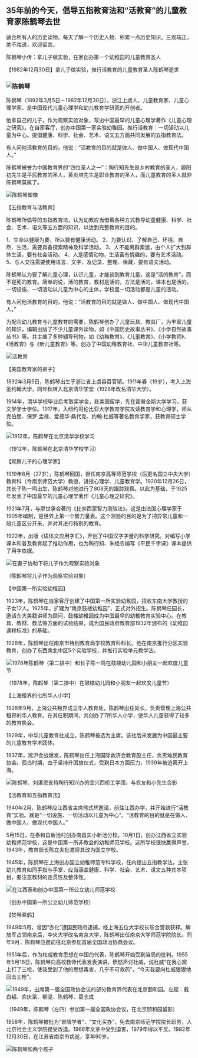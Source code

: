 ## 35年前的今天，倡导五指教育法和“活教育”的儿童教育家陈鹤琴去世

适合所有人的历史读物。每天了解一个历史人物、积累一点历史知识。三观端正，绝不戏说，欢迎留言。  

陈鹤琴小传：拿儿子做实验，在家创办第一个幼稚园的儿童教育圣人

【1982年12月30日】拿儿子做实验，推行活教育的儿童教育圣人陈鹤琴逝世



### ![陈鹤琴](陈鹤琴.jpg)

陈鹤琴（1892年3月5日－1982年12月30日），浙江上虞人，儿童教育家、儿童心理学家，是中国现代儿童心理学和幼儿教育学研究的开创者。

他拿自己的儿子，作为观察实验对象，写出中国最早的儿童心理学著作《儿童心理之研究》。在自家客厅，创办中国第一家实验幼稚园。推行活教育：一切活动以儿童为中心。提倡健康、科学、社会、艺术、语文五方面共同发展的五指教育法。

有人问他活教育的目的，他说：“活教育的目的就是做人、做中国人、做现代中国人。”

陈鹤琴被誉为中国教育界的“四位圣人之一”：陶行知先生是乡村教育的圣人，晏阳初先生是平民教育的圣人，黄炎培先生是职业教育的圣人，而儿童教育的圣人就非陈鹤琴莫属了。

![陈鹤琴塑像](陈鹤琴塑像.jpg)

【五指教育与活教育】

陈鹤琴所倡导的五指教育法，认为幼教应当借着各种方式教导幼童健康、科学、社会、艺术、语文等五方面的知识，以达到完整教育的目的。

1、生命以健康为要，所以要有健康活动。
2、为要认识、了解自己、环境、自然、生活，需要具备探索精神及科学活动。
3、人不能离群索居，由个人扩大到群体生活，要有社会活动。
4、人是感情动物，生活富有情趣的，要有艺术活动。
5、与人交往需要使用语言、文字，及记录、整理、保藏，要有语文活动。

陈鹤琴认为要了解儿童心理，认识儿童，才能谈到教育儿童，这是“活的教育”，而不是死的教育。简单的说，活的教育，教材是活的，方法是活的，课本也是活的。 一切设施、一切活动以儿童为中心的主体，学校里一切活动都是儿童的活动。

有人问他活教育的目的，他说：“活教育的目的就是做人、做中国人、做现代中国人。”

为配合幼儿教育与儿童教育的需要，陈鹤琴创办了儿童玩具、教具厂。为丰富儿童的知识，编辑出版了不少儿童课外读物，如《中国历史故事丛书》、《小学自然故事丛书》等。并主编了多种辅导刊物，如《幼稚教育》、《儿童教育》、《小学教师》、《活教育》与《新儿童教育》等。创办了中国幼稚教育社、中华儿童教育社等。 



![活教育](活教育.jpeg)





【美国教育家的弟子】

1892年3月5日，陈鹤琴出生于浙江省上虞县百官镇。1911年春（19岁），考入上海圣约翰大学，同年秋转入北京清华学堂（1928年改名清华大学）。

1914年，清华学校毕业后考取奖学金，赴美国留学，先在霍普金斯大学学习，获文学学士学位。1917年，入纽约哥伦比亚大学教育学院攻读教育学和心理学，师从克伯屈、保罗·孟禄、爱德华·桑代克、约翰·杜威等著名教育学家，获教育硕士学位。

![1912年，陈鹤琴在北京清华学校学习](1912年，陈鹤琴在北京清华学校学习.jpg)

（1912年，陈鹤琴在北京清华学校学习）

【观察儿子的心理学家】

1919年8月（27岁），陈鹤琴回国，担任南京高等师范学校（后更名国立中央大学）教育科（今南京师范大学）教授，讲授心理学、儿童教育学。1920年12月26日，其长子陈一鸣出生，陈鹤琴对他进行了808天的跟踪观察。以此为基础，于1925年发表了中国最早的儿童心理学著作《儿童心理之研究》。

1921年7月，与廖世承合著的《比奈西蒙智力测验法》。这是由法国心理学家于1905年编制，是世界上第一个智力量表。这个测验的目的是为了把异常儿童和一般儿童区分开来，并对其进行特别的教育。

1922年，出版《语体文应用字汇》，开创了中国汉字字量的科学研究。对编写小学课本和普及教育起了推动作用，也为陶行知、朱经农编写《平民千字课》课本提供了用字依据。

![在妻子协助下将儿子作为观察实验对象](在妻子协助下将儿子作为观察实验对象.jpg)

（陈鹤琴将儿子作为观察实验对象）

【中国第一所实验幼稚园】

1923年，陈鹤琴在自家客厅创建了中国第一所实验幼稚园，招收东南大学教授的子女12人。1925年，扩建为“南京鼓楼幼稚园”，正式对外招生。陈鹤琴任园长，邀请东大美籍讲师为顾问，鼓楼幼稚园成为中国最早的幼稚教育实验中心。在教具、教材、教法等方面的试验结果，成为国民政府教育部1932年颁布的《幼稚园课程标准》的基础。

1928年，陈鹤琴出任南京市特别教育局学校教育科科长。他在南京推行分区实验教育，创办了东西南北中区5个实验学校，并推行实验单元教学法。

![1978年陈鹤琴（第二排中）和长子陈一鸣在鼓楼幼儿园和小朋友一起欢度儿童节](1978年陈鹤琴（第二排中）和长子陈一鸣在鼓楼幼儿园和小朋友一起欢度儿童节.jpg)

（1978年，陈鹤琴（第二排中）在鼓楼幼儿园和小朋友一起欢度儿童节）

【上海租界的七所华人小学】

1928年9月，上海公共租界成立华人教育处，陈鹤琴出任处长，负责管理上海公共租界的华人教育。在其任职期间，共创办了7所华人小学，使华人儿童获得了较多的教育机会。

1929年，中华儿童教育社成立，陈鹤琴被选为主席。该社后来发展为中国最主要的儿童教育学术团体。

1937年，淞沪会战爆发，陈鹤琴出任上海国际救济会教育股主任，负责难民教育协会。孤岛时期，由于坚持升国旗仪式，受到日本方面压力，1939年被迫离开上海。

![陈鹤琴、刘湛恩支持陶行知兴办的宜兴西桥工学团，与农友和小先生合影](陈鹤琴、刘湛恩支持陶行知兴办的宜兴西桥工学团，与农友和小先生合影.jpg)

【活教育和五指教育法】

1940年2月，陈鹤琴应江西省主席熊式辉邀请，前往江西办学，并开始进行“活教育”实验。就是“一切设施、一切活动以儿童为中心”。“活教育的目的就是在做人、做中国人、做现代中国人。”

5月15日，在泰和县新池村创办南昌实小新池分校。10月1日，创办江西省立实验幼稚师范学校，这是中国第一所非教会的幼稚师范学校。这所学校很快赢得声誉，1943年，教育部长陈立夫批准将其改为国立学校。

1945年，陈鹤琴在上海创办国立幼稚师范专科学校，任内提出五指教学法，主张幼儿教育如同手指与手掌，应当涵盖健康、科学、社会、艺术、语文五种其本项目，要注意教材的连贯性及整体性。

![在江西泰和创办中国第一所公立幼儿师范学校](在江西泰和创办中国第一所公立幼儿师范学校.jpg)

（创办中国第一所公立幼儿师范学校）

【焚琴煮鹤】

1949年5月，曾因“赤化”遭国民政府逮捕，经上海五位大学校长联合营救获释。解放军占领南京后，中央大学改名南京大学，陈鹤琴出任南京大学师范学院院长。同年9月，陈鹤琴应邀前往北京参加首届全国政治协商会议。

1951年后，作为杜威教育思想在中国的代表，陈鹤琴开始受到当局的批判。1955年5月16日，陈鹤琴向高校教师代表发表演讲，愤怒声讨杜威，说杜威“在我心窝上打了三枪，使我受到了他的思想毒害，几乎不可救药”，“今天我要向杜威狠狠地回击三枪”。

![1949年，出席第一届全国政协会议的部分教育界代表在北京颐和园。左起：戴白韬、俞庆棠、柳湜、陈鹤琴、葛志成](1949年，出席第一届全国政协会议的部分教育界代表在北京颐和园。左起：戴白韬、俞庆棠、柳湜、陈鹤琴、葛志成.jpg)

（1949年，陈鹤琴（左四）参加第一届全国政协会议，在北京颐和园留影）

1958年，陈鹤琴被批为“冒牌学者”、“文化买办”，免去南京师范学院院长职务，入北京社会主义学院接受改造。1966年文革中受到迫害，1979年得以平反。1982年12月30日，在江苏省南京市病逝，享年90岁。

![陈鹤琴和两个孩子](陈鹤琴和两个孩子.jpg)



